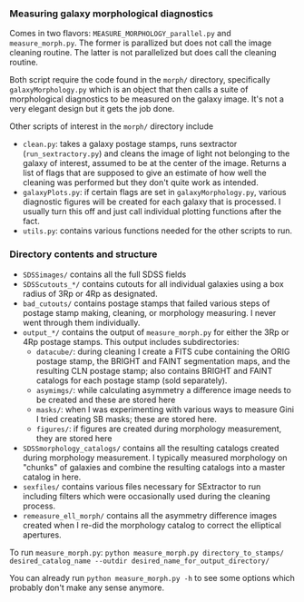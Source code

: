 ### Measuring galaxy morphological diagnostics 

Comes in two flavors: `MEASURE_MORPHOLOGY_parallel.py` and `measure_morph.py`. 
The former is parallized but does not call the image cleaning routine. The latter is not parallelized but does call the cleaning routine. 

Both script require the code found in the `morph/` directory, specifically `galaxyMorphology.py` which is an object that then calls a suite of morphological diagnostics to be measured on the galaxy image. It's not a very elegant design but it gets the job done. 

Other scripts of interest in the `morph/` directory include
* `clean.py`: takes a galaxy postage stamps, runs sextractor (`run_sextractory.py`) and cleans the image of light not belonging to the galaxy of interest, assumed to be at the center of the image. Returns a list of flags that are supposed to give an estimate of how well the cleaning was performed but they don't quite work as intended.
* `galaxyPlots.py`: if certain flags are set in `galaxyMorphology.py`, various diagnostic figures will be created for each galaxy that is processed. I usually turn this off and just call individual plotting functions after the fact. 
* `utils.py`: contains various functions needed for the other scripts to run. 



### Directory contents and structure

* `SDSSimages/` contains all the full SDSS fields
* `SDSScutouts_*/` contains cutouts for all individual galaxies using a box radius of 3Rp or 4Rp as designated. 
* `bad_cutouts/` contains postage stamps that failed various steps of postage stamp making, cleaning, or morphology measuring. I never went through them individually. 
* `output_*/` contains the output of `measure_morph.py` for either the 3Rp or 4Rp postage stamps. This output includes subdirectories:
	* `datacube/`: during cleaning I create a FITS cube containing the ORIG postage stamp, the BRIGHT and FAINT segmentation maps, and the resulting CLN postage stamp; also contains BRIGHT and FAINT catalogs for each postage stamp (sold separately). 
	* `asymimgs/`: while calculating asymmetry a difference image needs to be created and these are stored here
	* `masks/`: when I was experimenting with various ways to measure Gini I tried creating SB masks; these are stored here. 
	* `figures/`: if figures are created during morphology measurement, they are stored here
* `SDSSmorphology_catalogs/` contains all the resulting catalogs created during morphology measurement. I typically measured morphology on "chunks" of galaxies and combine the resulting catalogs into a master catalog in here. 
* `sexfiles/` contains various files necessary for SExtractor to run including filters which were occasionally used during the cleaning process. 
* `remeasure_ell_morph/` contains all the asymmetry difference images created when I re-did the morphology catalog to correct the elliptical apertures. 


To run `measure_morph.py`: `python measure_morph.py directory_to_stamps/ desired_catalog_name --outdir desired_name_for_output_directory/`

You can already run `python measure_morph.py -h` to see some options which probably don't make any sense anymore. 







